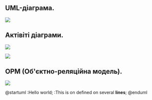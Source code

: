 ## UML-діаграма.

![](https://imgur.com/PmlFcz7.png)

## Актівіті діаграми.

![](https://imgur.com/EmP4Qy8.png)

![](https://imgur.com/KhokXeN.png)

## ОРМ (Об'єктно-реляційна модель).

![](https://imgur.com/ZlBmShZ.jpg)

@startuml
:Hello world;
:This is on defined on
several **lines**;
@enduml

